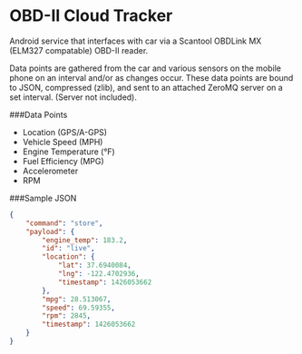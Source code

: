 OBD-II Cloud Tracker
====================

Android service that interfaces with car via a Scantool OBDLink MX (ELM327 compatable) OBD-II reader.

Data points are gathered from the car and various sensors on the mobile phone on an interval and/or as changes occur.  These data points are bound to JSON, compressed (zlib), and sent to an attached ZeroMQ server on a set interval.  (Server not included).

###Data Points
- Location (GPS/A-GPS)
- Vehicle Speed (MPH)
- Engine Temperature (&deg;F)
- Fuel Efficiency (MPG)
- Accelerometer
- RPM

###Sample JSON
```json
{
    "command": "store",
    "payload": {
        "engine_temp": 183.2,
        "id": "live",
        "location": {
            "lat": 37.6940084,
            "lng": -122.4702936,
            "timestamp": 1426053662
        },
        "mpg": 28.513067,
        "speed": 69.59355,
        "rpm": 2845,
        "timestamp": 1426053662
    }
}
```

